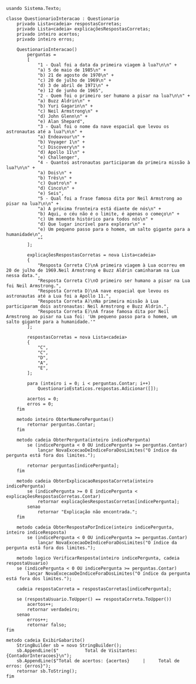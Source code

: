     usando Sistema.Texto;

    classe QuestionarioInteracao : Questionario
        privado Lista<cadeia> respostasCorretas;
        privado Lista<cadeia> explicaçõesRespostasCorretas;
        privado inteiro acertos;
        privado inteiro erros;

        QuestionarioInteracao()
            perguntas =
            [
                "1 - Qual foi a data da primeira viagem à lua?\n\n" +
                "a) 5 de maio de 1985\n" +
                "b) 21 de agosto de 1970\n" +
                "c) 20 de julho de 1969\n" +
                "d) 3 de abril de 1971\n" +
                "e) 12 de junho de 1965",
                "2 - Quem foi o primeiro ser humano a pisar na lua?\n\n" +
                "a) Buzz Aldrin\n" +
                "b) Yuri Gagarin\n" +
                "c) Neil Armstrong\n" +
                "d) John Glenn\n" +
                "e) Alan Shepard",
                "3 - Qual foi o nome da nave espacial que levou os astronautas até a lua?\n\n" +
                "a) Endeavour\n" +
                "b) Voyager 1\n" +
                "c) Discovery\n" +
                "d) Apollo 11\n" +
                "e) Challenger",
                "4 - Quantos astronautas participaram da primeira missão à lua?\n\n" +
                "a) Dois\n" +
                "b) Três\n" +
                "c) Quatro\n" +
                "d) Cinco\n" +
                "e) Seis",
                "5 - Qual foi a frase famosa dita por Neil Armstrong ao pisar na lua?\n\n" +
                "a) A próxima fronteira está diante de nós\n" +
                "b) Aqui, o céu não é o limite, é apenas o começo\n" +
                "c) Um momento histórico para todos nós\n" +
                "d) Que lugar incrível para explorar\n" +
                "e) Um pequeno passo para o homem, um salto gigante para a humanidade\n",
                ""
            ];

            explicaçõesRespostasCorretas = nova Lista<cadeia>
            {
                "Resposta Correta C)\nA primeira viagem à Lua ocorreu em 20 de julho de 1969.Neil Armstrong e Buzz Aldrin caminharam na Lua nessa data.",
                "Resposta Correta C)\nO primeiro ser humano a pisar na Lua foi Neil Armstrong.",
                "Resposta Correta D)\nA nave espacial que levou os astronautas até a Lua foi a Apollo 11.",
                "Resposta Correta A)\nNa primeira missão à Lua participaram dois astronautas: Neil Armstrong e Buzz Aldrin.",
                "Resposta Correta E)\nA frase famosa dita por Neil Armstrong ao pisar na Lua foi: 'Um pequeno passo para o homem, um salto gigante para a humanidade.'"
            ];

            respostasCorretas = nova Lista<cadeia>
            {
                "C",
                "C",
                "D",
                "A",
                "E",
            ];

            para (inteiro i = 0; i < perguntas.Contar; i++)
                QuestionarioEstaticos.respostas.Adicionar([]);

            acertos = 0;
            erros = 0;
        fim

        metodo inteiro ObterNumeroPerguntas()
            retornar perguntas.Contar;
        fim

        metodo cadeia ObterPergunta(inteiro indicePergunta)
            se (indicePergunta < 0 OU indicePergunta >= perguntas.Contar)
                lançar NovaExcecaoDeIndiceForaDosLimites("O índice da pergunta está fora dos limites.");
        
            retornar perguntas[indicePergunta];
        fim

        metodo cadeia ObterExplicacaoRespostaCorreta(inteiro indicePergunta)
            se (indicePergunta >= 0 E indicePergunta < explicaçõesRespostasCorretas.Contar)
                retornar explicaçõesRespostasCorretas[indicePergunta];
            senao
                retornar "Explicação não encontrada.";
        fim

        metodo cadeia ObterRespostaPorIndice(inteiro indicePergunta, inteiro indiceResposta)
            se (indicePergunta < 0 OU indicePergunta >= perguntas.Contar)
                lançar NovaExcecaoDeIndiceForaDosLimites("O índice da pergunta está fora dos limites.");

        metodo logico VerificarResposta(inteiro indicePergunta, cadeia respostaUsuario)
        se (indicePergunta < 0 OU indicePergunta >= perguntas.Contar)
            lançar NovaExcecaoDeIndiceForaDosLimites("O índice da pergunta está fora dos limites.");

        cadeia respostaCorreta = respostasCorretas[indicePergunta];

        se (respostaUsuario.ToUpper() == respostaCorreta.ToUpper())
            acertos++;
            retornar verdadeiro;
        senao
            erros++;
            retornar falso;
    fim

    metodo cadeia ExibirGabarito()
        StringBuilder sb = novo StringBuilder();
        sb.AppendLine($"          Total de Visitantes:     {ContadorInteracoes}\n");
        sb.AppendLine($"Total de acertos: {acertos}     |     Total de erros: {erros}");
        retornar sb.ToString();
    fim

